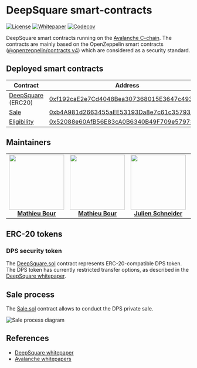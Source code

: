 # DeepSquare smart-contracts

[![License](https://img.shields.io/static/v1?label=license&message=MIT&color=blue&style=flat-square)](https://github.com/deepsquare-io/smart-contracts/blob/main/LICENSE.md)
[![Whitepaper](https://img.shields.io/static/v1?label=download&message=whitepaper&color=cd45FF&style=flat-square)](https://github.com/deepsquare-io/Whitepaper/releases/latest/download/DeepSquare-WhitePaper.pdf)
[![Codecov](https://img.shields.io/codecov/c/gh/deepsquare-io/smart-contracts?style=flat-square&token=7GE7USOW1S)](https://app.codecov.io/gh/deepsquare-io/smart-contracts)

DeepSquare smart contracts running on the [Avalanche C-chain](https://www.avax.network). The contracts are mainly based
on the OpenZeppelin smart contracts ([@openzeppelin/contracts v4](https://docs.openzeppelin.com/contracts/4.x/)) which
are considered as a security standard.

## Deployed smart contracts

| Contract                                         | Address                                                                                                                    |
|--------------------------------------------------|----------------------------------------------------------------------------------------------------------------------------|
| [DeepSquare](./contracts/DeepSquare.sol) (ERC20) | [0xf192caE2e7Cd4048Bea307368015E3647c49338e](https://snowtrace.io/token/0xf192caE2e7Cd4048Bea307368015E3647c49338e)        |
| [Sale](./contracts/Sale.sol)                     | [0xb4A981d2663455aEE53193Da8e7c61c3579301cb](https://snowtrace.io/address/0xb4A981d2663455aEE53193Da8e7c61c3579301cb#code) |
| [Eligibility](./contracts/Eligibility.sol)       | [0x52088e60AfB56E83cA0B6340B49F709e57973869](https://snowtrace.io/address/0x52088e60AfB56E83cA0B6340B49F709e57973869#code) |

## Maintainers

<table>
  <tr>
    <td align="center">
      <a href="https://github.com/mathieu-bour">
        <img src="https://avatars.githubusercontent.com/u/21281702?v=3?s=150" width="150px;" alt=""/>
        <br />
        <b>Mathieu Bour</b>
      </a>
    </td>
    <td align="center">
      <a href="https://github.com/ArcticSubmarine">
        <img src="https://avatars.githubusercontent.com/u/48919999?v=3?s=150" width="150px;" alt=""/>
        <br />
        <b>Mathieu Bour</b>
      </a>
    </td>
    <td align="center">
      <a href="https://github.com/derschnee68">
        <img src="https://avatars.githubusercontent.com/u/12176105?v=3?s=150" width="150px;" alt=""/>
        <br />
        <b>Julien Schneider</b>
      </a>
    </td>
    <td align="center">
      <a href="https://github.com/Lymnah">
        <img src="https://avatars.githubusercontent.com/u/29931035?v=3?s=150" width="150px;" alt=""/>
        <br />
        <b>Charly Mancel</b>
      </a>
    </td>
  </tr>
</table>

## ERC-20 tokens

### DPS security token

The [DeepSquare.sol](contracts/DeepSquare.sol) contract represents ERC-20-compatible DPS token.
The DPS token has currently restricted transfer options, as described in the [DeepSquare whitepaper](https://github.com/deepsquare-io/Whitepaper/releases/latest/download/DeepSquare-WhitePaper.pdf).

## Sale process

The [Sale.sol](contracts/Sale.sol) contract allows to conduct the DPS private sale.

![Sale process diagram](https://mermaid.ink/img/pako:eNqtVE1v2zAM_SuETxuajzbrDvOh2JAWWzZgG5phw4BcZImJhciSK1EpgqL_vZTlfKzpDgNmGJYgPz6-R9J-KKRTWJRFwLuIVuK1FisvmoUFvlrhSUvdCkswAxFgZjcYyPnT13NhMCG6VTpLXkg6hX3jY4MvhKOMXtO2o9jtDzQ5wGi77hKU3XMUnAFn4aOmT7GC91ATtaEcj1ea6liNpGvGCrENd1F4HGo3royTa1kLbdO2Gjdpt8sSxjvS42y9lnK_-_9Zj4iT05zdoyTwq-rVZHI-gMnbCT_eXLzOL9M1G15dneVylnCbuhcItEJLqXQbYbQSpJ09RHx1hOA26GE22AV--T0FHYAVeI40W6iFVQYVVFv4HBvtYOp863xHNTpw5XiWMDxU6BcvGIBq7Gg9hmj6EUCrTo1dvEueLpO7y2fGcpM_GOPugVweKl65YjYs2UDNmgOJyqB0-i8WM8ePBOV7bd29TdO1KDpawbO-KEDbTu_N7XQ4OU-UVgmvRn-o_gfdZ71wImxaCklzFbdw_X1-wCVIB90XblqjXINespr8eXEXwq6F3IvOQt_ZI54-fth1QeQxoOhtbkEMXIXUB9LoX6pQDvnZZ8lBAY15pjSxz9L4W5UxezN8UgyKBj0PtOJfyEM6XhSMabi0JW8VLkWagWJhHxka25TpRmm2WJRLYQIOChHJzbdWFiX5iDtQ_xvqUY9PPoWHCQ)

## References

- [DeepSquare whitepaper](https://github.com/deepsquare-io/Whitepaper/releases/latest/download/DeepSquare-WhitePaper.pdf)
- [Avalanche whitepapers](https://www.avalabs.org/whitepapers)
